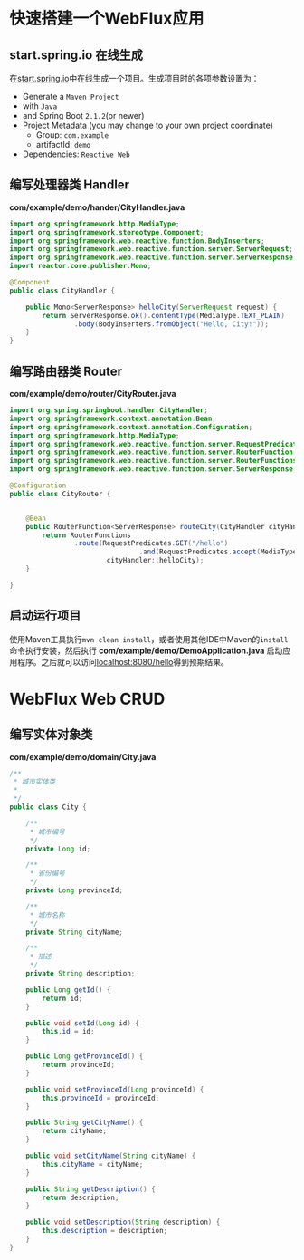 # 快速搭建一个WebFlux应用

## start.spring.io 在线生成

在[start.spring.io](start.spring.io)中在线生成一个项目。生成项目时的各项参数设置为：

- Generate a `Maven Project`
- with `Java`
- and Spring Boot `2.1.2`(or newer)
- Project Metadata (you may change to your own project coordinate)
  - Group: `com.example`
  - artifactId: `demo`
- Dependencies: `Reactive Web`

## 编写处理器类 Handler

**com/example/demo/hander/CityHandler.java**

```java
import org.springframework.http.MediaType;
import org.springframework.stereotype.Component;
import org.springframework.web.reactive.function.BodyInserters;
import org.springframework.web.reactive.function.server.ServerRequest;
import org.springframework.web.reactive.function.server.ServerResponse;
import reactor.core.publisher.Mono;

@Component
public class CityHandler {

    public Mono<ServerResponse> helloCity(ServerRequest request) {
        return ServerResponse.ok().contentType(MediaType.TEXT_PLAIN)
                .body(BodyInserters.fromObject("Hello, City!"));
    }
}
```
## 编写路由器类 Router

**com/example/demo/router/CityRouter.java**

```java
import org.spring.springboot.handler.CityHandler;
import org.springframework.context.annotation.Bean;
import org.springframework.context.annotation.Configuration;
import org.springframework.http.MediaType;
import org.springframework.web.reactive.function.server.RequestPredicates;
import org.springframework.web.reactive.function.server.RouterFunction;
import org.springframework.web.reactive.function.server.RouterFunctions;
import org.springframework.web.reactive.function.server.ServerResponse;

@Configuration
public class CityRouter {


    @Bean
    public RouterFunction<ServerResponse> routeCity(CityHandler cityHandler) {
        return RouterFunctions
                .route(RequestPredicates.GET("/hello")
                                .and(RequestPredicates.accept(MediaType.TEXT_PLAIN)),
                        cityHandler::helloCity);
    }

}
```

## 启动运行项目

使用Maven工具执行`mvn clean install`，或者使用其他IDE中Maven的`install`命令执行安装，然后执行 **com/example/demo/DemoApplication.java** 启动应用程序。之后就可以访问[localhost:8080/hello]()得到预期结果。

# WebFlux Web CRUD

## 编写实体对象类

**com/example/demo/domain/City.java**

```java
/**
 * 城市实体类
 *
 */
public class City {

    /**
     * 城市编号
     */
    private Long id;

    /**
     * 省份编号
     */
    private Long provinceId;

    /**
     * 城市名称
     */
    private String cityName;

    /**
     * 描述
     */
    private String description;

    public Long getId() {
        return id;
    }

    public void setId(Long id) {
        this.id = id;
    }

    public Long getProvinceId() {
        return provinceId;
    }

    public void setProvinceId(Long provinceId) {
        this.provinceId = provinceId;
    }

    public String getCityName() {
        return cityName;
    }

    public void setCityName(String cityName) {
        this.cityName = cityName;
    }

    public String getDescription() {
        return description;
    }

    public void setDescription(String description) {
        this.description = description;
    }
}
```



